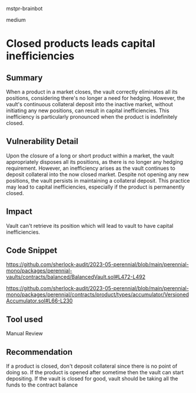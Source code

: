 mstpr-brainbot

medium

# Closed products leads capital inefficiencies

## Summary
When a product in a market closes, the vault correctly eliminates all its positions, considering there's no longer a need for hedging. However, the vault's continuous collateral deposit into the inactive market, without initiating any new positions, can result in capital inefficiencies. This inefficiency is particularly pronounced when the product is indefinitely closed.
## Vulnerability Detail
Upon the closure of a long or short product within a market, the vault appropriately disposes all its positions, as there is no longer any hedging requirement. However, an inefficiency arises as the vault continues to deposit collateral into the now closed market. Despite not opening any new positions, the vault persists in maintaining a collateral deposit. This practice may lead to capital inefficiencies, especially if the product is permanently closed.

## Impact
Vault can't retrieve its position which will lead to vault to have capital inefficiencies.
## Code Snippet
https://github.com/sherlock-audit/2023-05-perennial/blob/main/perennial-mono/packages/perennial-vaults/contracts/balanced/BalancedVault.sol#L472-L492

https://github.com/sherlock-audit/2023-05-perennial/blob/main/perennial-mono/packages/perennial/contracts/product/types/accumulator/VersionedAccumulator.sol#L66-L230


## Tool used

Manual Review

## Recommendation
If a product is closed, don't deposit collateral since there is no point of doing so. If the product is opened after sometime then the vault can start depositing. If the vault is closed for good, vault should be taking all the funds to the contract balance
